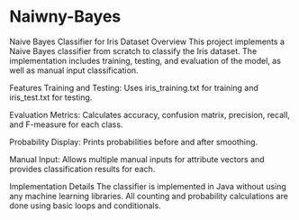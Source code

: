 # Naiwny-Bayes

Naive Bayes Classifier for Iris Dataset
Overview
This project implements a Naive Bayes classifier from scratch to classify the Iris dataset. The implementation includes training, testing, and evaluation of the model, as well as manual input classification.


Features
Training and Testing: Uses iris_training.txt for training and iris_test.txt for testing.

Evaluation Metrics: Calculates accuracy, confusion matrix, precision, recall, and F-measure for each class.

Probability Display: Prints probabilities before and after smoothing.

Manual Input: Allows multiple manual inputs for attribute vectors and provides classification results for each.


Implementation Details
The classifier is implemented in Java without using any machine learning libraries. All counting and probability calculations are done using basic loops and conditionals.
